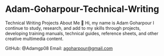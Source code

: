 # Adam-Goharpour-Technical-Writing
Technical Writing Projects
About Me
👋 Hi, my name is Adam Goharpour
I continue to study, research, and add to my skills through projects, developing training manuals, technical guides, reference sheets, and other creative multimedia content.



GitHub: @Adamgp08
Email: agoharpour@gmail.com
